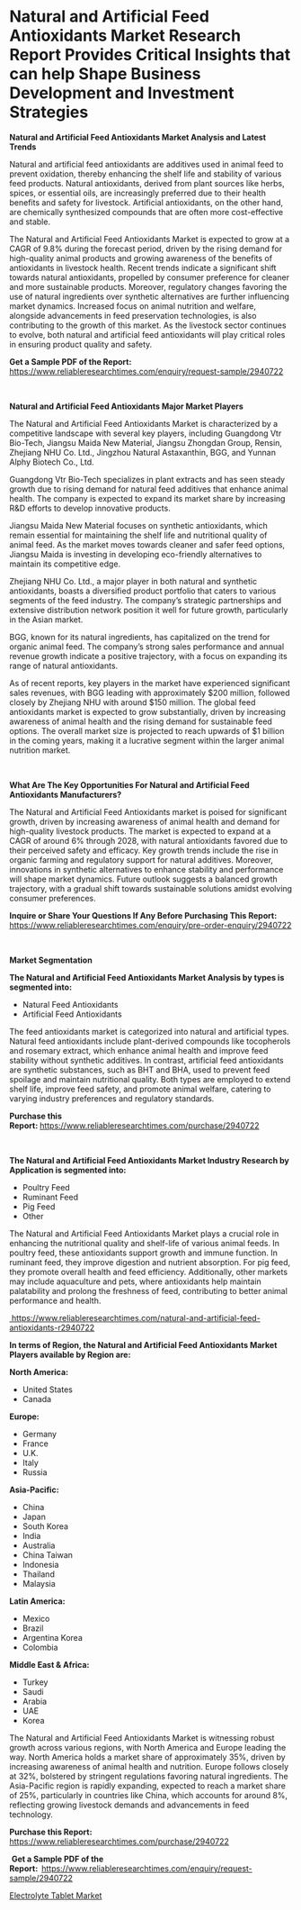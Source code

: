 <p><h1>Natural and Artificial Feed Antioxidants Market Research Report Provides Critical Insights that can help Shape Business Development and Investment Strategies</h1></p><p><strong>Natural and Artificial Feed Antioxidants Market Analysis and Latest Trends</strong></p>
<p><p>Natural and artificial feed antioxidants are additives used in animal feed to prevent oxidation, thereby enhancing the shelf life and stability of various feed products. Natural antioxidants, derived from plant sources like herbs, spices, or essential oils, are increasingly preferred due to their health benefits and safety for livestock. Artificial antioxidants, on the other hand, are chemically synthesized compounds that are often more cost-effective and stable.</p><p>The Natural and Artificial Feed Antioxidants Market is expected to grow at a CAGR of 9.8% during the forecast period, driven by the rising demand for high-quality animal products and growing awareness of the benefits of antioxidants in livestock health. Recent trends indicate a significant shift towards natural antioxidants, propelled by consumer preference for cleaner and more sustainable products. Moreover, regulatory changes favoring the use of natural ingredients over synthetic alternatives are further influencing market dynamics. Increased focus on animal nutrition and welfare, alongside advancements in feed preservation technologies, is also contributing to the growth of this market. As the livestock sector continues to evolve, both natural and artificial feed antioxidants will play critical roles in ensuring product quality and safety.</p></p>
<p><strong>Get a Sample PDF of the Report:&nbsp;</strong> <a href="https://www.reliableresearchtimes.com/enquiry/request-sample/2940722?utm_campaign=3442&utm_medium=2&utm_source=Github&utm_content=ia&utm_term=15032025&utm_id=natural-and-artificial-feed-antioxidants">https://www.reliableresearchtimes.com/enquiry/request-sample/2940722</a></p>
<p>&nbsp;</p>
<p><strong>Natural and Artificial Feed Antioxidants Major Market Players</strong></p>
<p><p>The Natural and Artificial Feed Antioxidants Market is characterized by a competitive landscape with several key players, including Guangdong Vtr Bio-Tech, Jiangsu Maida New Material, Jiangsu Zhongdan Group, Rensin, Zhejiang NHU Co. Ltd., Jingzhou Natural Astaxanthin, BGG, and Yunnan Alphy Biotech Co., Ltd. </p><p>Guangdong Vtr Bio-Tech specializes in plant extracts and has seen steady growth due to rising demand for natural feed additives that enhance animal health. The company is expected to expand its market share by increasing R&D efforts to develop innovative products.</p><p>Jiangsu Maida New Material focuses on synthetic antioxidants, which remain essential for maintaining the shelf life and nutritional quality of animal feed. As the market moves towards cleaner and safer feed options, Jiangsu Maida is investing in developing eco-friendly alternatives to maintain its competitive edge.</p><p>Zhejiang NHU Co. Ltd., a major player in both natural and synthetic antioxidants, boasts a diversified product portfolio that caters to various segments of the feed industry. The company’s strategic partnerships and extensive distribution network position it well for future growth, particularly in the Asian market.</p><p>BGG, known for its natural ingredients, has capitalized on the trend for organic animal feed. The company’s strong sales performance and annual revenue growth indicate a positive trajectory, with a focus on expanding its range of natural antioxidants.</p><p>As of recent reports, key players in the market have experienced significant sales revenues, with BGG leading with approximately $200 million, followed closely by Zhejiang NHU with around $150 million. The global feed antioxidants market is expected to grow substantially, driven by increasing awareness of animal health and the rising demand for sustainable feed options. The overall market size is projected to reach upwards of $1 billion in the coming years, making it a lucrative segment within the larger animal nutrition market.</p></p>
<p>&nbsp;</p>
<p><strong>What Are The Key Opportunities For Natural and Artificial Feed Antioxidants Manufacturers?</strong></p>
<p><p>The Natural and Artificial Feed Antioxidants market is poised for significant growth, driven by increasing awareness of animal health and demand for high-quality livestock products. The market is expected to expand at a CAGR of around 6% through 2028, with natural antioxidants favored due to their perceived safety and efficacy. Key growth trends include the rise in organic farming and regulatory support for natural additives. Moreover, innovations in synthetic alternatives to enhance stability and performance will shape market dynamics. Future outlook suggests a balanced growth trajectory, with a gradual shift towards sustainable solutions amidst evolving consumer preferences.</p></p>
<p><strong>Inquire or Share Your Questions If Any Before Purchasing This Report:</strong> <a href="https://www.reliableresearchtimes.com/enquiry/pre-order-enquiry/2940722?utm_campaign=3442&utm_medium=2&utm_source=Github&utm_content=ia&utm_term=15032025&utm_id=natural-and-artificial-feed-antioxidants">https://www.reliableresearchtimes.com/enquiry/pre-order-enquiry/2940722</a></p>
<p>&nbsp;</p>
<p><strong>Market Segmentation</strong></p>
<p><strong>The Natural and Artificial Feed Antioxidants Market Analysis by types is segmented into:</strong></p>
<p><ul><li>Natural Feed Antioxidants</li><li>Artificial Feed Antioxidants</li></ul></p>
<p><p>The feed antioxidants market is categorized into natural and artificial types. Natural feed antioxidants include plant-derived compounds like tocopherols and rosemary extract, which enhance animal health and improve feed stability without synthetic additives. In contrast, artificial feed antioxidants are synthetic substances, such as BHT and BHA, used to prevent feed spoilage and maintain nutritional quality. Both types are employed to extend shelf life, improve feed safety, and promote animal welfare, catering to varying industry preferences and regulatory standards.</p></p>
<p><strong>Purchase this Report:&nbsp;</strong><a href="https://www.reliableresearchtimes.com/purchase/2940722?utm_campaign=3442&utm_medium=2&utm_source=Github&utm_content=ia&utm_term=15032025&utm_id=natural-and-artificial-feed-antioxidants">https://www.reliableresearchtimes.com/purchase/2940722</a></p>
<p>&nbsp;</p>
<p><strong>The Natural and Artificial Feed Antioxidants Market Industry Research by Application is segmented into:</strong></p>
<p><ul><li>Poultry Feed</li><li>Ruminant Feed</li><li>Pig Feed</li><li>Other</li></ul></p>
<p><p>The Natural and Artificial Feed Antioxidants Market plays a crucial role in enhancing the nutritional quality and shelf-life of various animal feeds. In poultry feed, these antioxidants support growth and immune function. In ruminant feed, they improve digestion and nutrient absorption. For pig feed, they promote overall health and feed efficiency. Additionally, other markets may include aquaculture and pets, where antioxidants help maintain palatability and prolong the freshness of feed, contributing to better animal performance and health.</p></p>
<p><a href="https://www.reliableresearchtimes.com/natural-and-artificial-feed-antioxidants-r2940722?utm_campaign=3442&utm_medium=2&utm_source=Github&utm_content=ia&utm_term=15032025&utm_id=natural-and-artificial-feed-antioxidants">&nbsp;https://www.reliableresearchtimes.com/natural-and-artificial-feed-antioxidants-r2940722</a></p>
<p><strong>In terms of Region, the Natural and Artificial Feed Antioxidants Market Players available by Region are:</strong></p>
<p>
    <p> <strong> North America: </strong>
        <ul>
            <li>United States</li>
            <li>Canada</li>
        </ul>
        </p> 
    <p> <strong> Europe: </strong>
        <ul>
            <li>Germany</li>
            <li>France</li>
            <li>U.K.</li>
            <li>Italy</li>
            <li>Russia</li>
        </ul>
        </p> 
    <p> <strong> Asia-Pacific: </strong>
        <ul>
            <li>China</li>
            <li>Japan</li>
            <li>South Korea</li>
            <li>India</li>
            <li>Australia</li>
            <li>China Taiwan</li>
            <li>Indonesia</li>
            <li>Thailand</li>
            <li>Malaysia</li>
        </ul>
        </p> 
    <p> <strong> Latin America: </strong>
        <ul>
            <li>Mexico</li>
            <li>Brazil</li>
            <li>Argentina Korea</li>
            <li>Colombia</li>
        </ul>
        </p> 
    <p> <strong> Middle East & Africa: </strong>
        <ul>
            <li>Turkey</li>
            <li>Saudi</li>
            <li>Arabia</li>
            <li>UAE</li>
            <li>Korea</li>
        </ul>
    </p>
    </p>
<p><p>The Natural and Artificial Feed Antioxidants Market is witnessing robust growth across various regions, with North America and Europe leading the way. North America holds a market share of approximately 35%, driven by increasing awareness of animal health and nutrition. Europe follows closely at 32%, bolstered by stringent regulations favoring natural ingredients. The Asia-Pacific region is rapidly expanding, expected to reach a market share of 25%, particularly in countries like China, which accounts for around 8%, reflecting growing livestock demands and advancements in feed technology.</p></p>
<p><strong>Purchase this Report: </strong><a href="https://www.reliableresearchtimes.com/purchase/2940722?utm_campaign=3442&utm_medium=2&utm_source=Github&utm_content=ia&utm_term=15032025&utm_id=natural-and-artificial-feed-antioxidants">https://www.reliableresearchtimes.com/purchase/2940722</a></p>
<p>&nbsp;<strong>Get a Sample PDF of the Report:&nbsp;&nbsp;</strong><a href="https://www.reliableresearchtimes.com/enquiry/request-sample/2940722?utm_campaign=3442&utm_medium=2&utm_source=Github&utm_content=ia&utm_term=15032025&utm_id=natural-and-artificial-feed-antioxidants">https://www.reliableresearchtimes.com/enquiry/request-sample/2940722</a></p>
<p><strong></strong></p>
<p><p><a href="https://github.com/wynonachirei9/Market-Research-Report-List-1/blob/main/electrolyte-tablet-market.md?utm_campaign=3442&utm_medium=2&utm_source=Github&utm_content=ia&utm_term=15032025&utm_id=natural-and-artificial-feed-antioxidants">Electrolyte Tablet Market</a></p></p>
